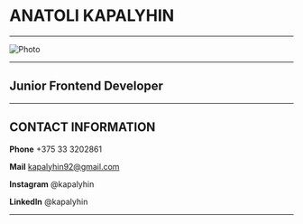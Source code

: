 # ANATOLI KAPALYHIN
*******************
![Photo](https://drive.google.com/file/d/1C7AYgSj4MZ_Az3QNWhf9zmBLfcC5fYbJ/view?usp=sharing "My photo")
*******************
## Junior Frontend Developer
*******************
## CONTACT INFORMATION

**Phone** +375 33 3202861

**Mail** kapalyhin92@gmail.com

**Instagram** @kapalyhin

**LinkedIn** @kapalyhin
*******************
